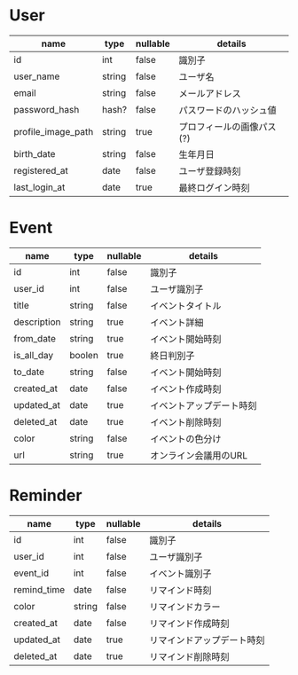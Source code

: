# User

|  name  |  type  | nullable | details |  
| ---- | ---- | ---- | ---- |
|  id  |  int  | false | 識別子 | 
|  user_name  |  string  | false | ユーザ名 |
|  email  |  string  | false | メールアドレス |
|  password_hash  |  hash?  | false | パスワードのハッシュ値 |
|  profile_image_path  |  string  | true | プロフィールの画像パス(?) | 
|  birth_date  |  string  | false | 生年月日 |
|  registered_at  |  date  | false | ユーザ登録時刻 |
|  last_login_at  |  date  | true | 最終ログイン時刻 |


# Event
|  name  |  type  | nullable | details |  
| ---- | ---- | ---- | ---- |
|  id  |  int  | false | 識別子 | 
|  user_id  |  int  | false | ユーザ識別子 | 
|  title  |  string  | false | イベントタイトル | 
|  description  |  string  | true | イベント詳細 |
|  from_date  |  string  | true | イベント開始時刻 |
|  is_all_day  |  boolen  | true | 終日判別子 |
|  to_date  |  string  | false | イベント開始時刻 |
|  created_at  |  date  | false | イベント作成時刻 | 
|  updated_at  |  date  | true | イベントアップデート時刻 | 
|  deleted_at  |  date  | true | イベント削除時刻 | 
|  color |  string  | false | イベントの色分け |
|  url  |  string  | true | オンライン会議用のURL | 


# Reminder
|  name  |  type  | nullable | details |  
| ---- | ---- | ---- | ---- |
|  id  |  int  | false | 識別子 | 
|  user_id  |  int  | false | ユーザ識別子 | 
|  event_id  |  int  | false | イベント識別子 | 
|  remind_time  |  date  | false | リマインド時刻 | 
|  color  |  string  | false | リマインドカラー |
|  created_at  |  date  | false | リマインド作成時刻 | 
|  updated_at  |  date  | true | リマインドアップデート時刻 | 
|  deleted_at  |  date  | true | リマインド削除時刻 |


